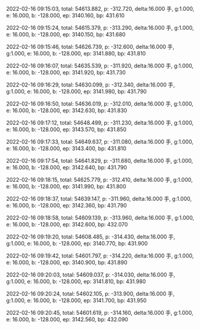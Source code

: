 2022-02-16 09:15:03, total: 54613.882, p: -312.720, delta:16.000 手, g:1.000, e: 16.000, b: -128.000, ep: 3140.160, bp: 431.610

2022-02-16 09:15:24, total: 54615.379, p: -313.290, delta:16.000 手, g:1.000, e: 16.000, b: -128.000, ep: 3140.150, bp: 431.680

2022-02-16 09:15:46, total: 54626.739, p: -312.600, delta:16.000 手, g:1.000, e: 16.000, b: -128.000, ep: 3141.880, bp: 431.810

2022-02-16 09:16:07, total: 54635.539, p: -311.920, delta:16.000 手, g:1.000, e: 16.000, b: -128.000, ep: 3141.920, bp: 431.730

2022-02-16 09:16:29, total: 54630.099, p: -312.340, delta:16.000 手, g:1.000, e: 16.000, b: -128.000, ep: 3141.980, bp: 431.790

2022-02-16 09:16:50, total: 54636.019, p: -312.010, delta:16.000 手, g:1.000, e: 16.000, b: -128.000, ep: 3142.630, bp: 431.830

2022-02-16 09:17:12, total: 54648.499, p: -311.230, delta:16.000 手, g:1.000, e: 16.000, b: -128.000, ep: 3143.570, bp: 431.850

2022-02-16 09:17:33, total: 54649.637, p: -311.080, delta:16.000 手, g:1.000, e: 16.000, b: -128.000, ep: 3143.400, bp: 431.810

2022-02-16 09:17:54, total: 54641.829, p: -311.680, delta:16.000 手, g:1.000, e: 16.000, b: -128.000, ep: 3142.640, bp: 431.790

2022-02-16 09:18:15, total: 54625.779, p: -312.410, delta:16.000 手, g:1.000, e: 16.000, b: -128.000, ep: 3141.990, bp: 431.800

2022-02-16 09:18:37, total: 54639.147, p: -311.960, delta:16.000 手, g:1.000, e: 16.000, b: -128.000, ep: 3142.360, bp: 431.790

2022-02-16 09:18:58, total: 54609.139, p: -313.960, delta:16.000 手, g:1.000, e: 16.000, b: -128.000, ep: 3142.600, bp: 432.070

2022-02-16 09:19:20, total: 54608.485, p: -314.430, delta:16.000 手, g:1.000, e: 16.000, b: -128.000, ep: 3140.770, bp: 431.900

2022-02-16 09:19:42, total: 54601.797, p: -314.220, delta:16.000 手, g:1.000, e: 16.000, b: -128.000, ep: 3140.900, bp: 431.890

2022-02-16 09:20:03, total: 54609.037, p: -314.030, delta:16.000 手, g:1.000, e: 16.000, b: -128.000, ep: 3141.810, bp: 431.980

2022-02-16 09:20:24, total: 54602.105, p: -313.900, delta:16.000 手, g:1.000, e: 16.000, b: -128.000, ep: 3141.700, bp: 431.950

2022-02-16 09:20:45, total: 54601.619, p: -314.160, delta:16.000 手, g:1.000, e: 16.000, b: -128.000, ep: 3142.560, bp: 432.090